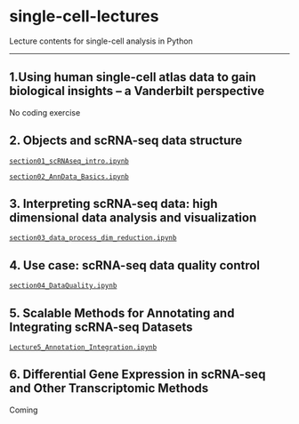 # single-cell-lectures

Lecture contents for single-cell analysis in Python

---

## 1.Using human single-cell atlas data to gain biological insights – a Vanderbilt perspective
No coding exercise 

## 2. Objects and scRNA-seq data structure

[`section01_scRNAseq_intro.ipynb`](/notebooks2025/section01_scRNAseq_intro.ipynb)

[`section02_AnnData_Basics.ipynb`](/notebooks2025/section02_AnnData_Basics.ipynb)


## 3. Interpreting scRNA-seq data: high dimensional data analysis and visualization
[`section03_data_process_dim_reduction.ipynb`](/notebooks2025/section03_data_process_dim_reduction.ipynb)


## 4. Use case: scRNA-seq data quality control
[`section04_DataQuality.ipynb`](/notebooks2025/section04_DataQuality.ipynb)


## 5. Scalable Methods for Annotating and Integrating scRNA-seq Datasets
[`Lecture5_Annotation_Integration.ipynb`](/notebooks2025/Lecture5_Annotation_Integration.ipynb)

## 6. Differential Gene Expression in scRNA-seq and Other Transcriptomic Methods
Coming
